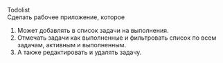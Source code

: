 Todolist <br /> 
Сделать рабочее приложение, которое <br />
1) Может добавлять в список задачи на выполнения. <br />
2) Отмечать задачи как выполненные и фильтровать список по всем задачам, активным и выполненным.
3) А также редактировать и удалять задачу.
